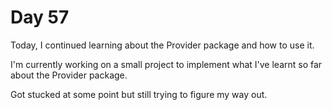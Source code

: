 # Day 57

Today, I continued learning about the Provider package and how to use it.

I'm currently working on a small project to implement what I've learnt so far about the Provider package.

Got stucked at some point but still trying to figure my way out.
